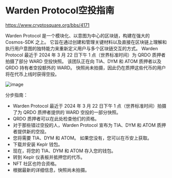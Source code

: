 # Warden Protocol空投指南

https://www.cryptosquare.org/bbs/4171

Warden Protocol 是一个模块化、以意图为中心的区块链，构建在强大的 Cosmos-SDK 之上。 它旨在通过创建和管理关键材料以及直接在区块链上理解和执行用户意图的独特能力来重新定义用户与多个区块链交互的方式。
Warden Protocol 最近于 2024 年 3 月 22 日下午 1 点（世界标准时间）为 QRDO 质押者拍摄了部分 WARD 空投快照。 
该团队正在向 TIA、DYM 和 ATOM 质押者以及 QRDO 持有者空投额外的 WARD。 
快照尚未拍摄，因此仍在质押这些代币的用户将在代币上线时获得空投。

![image](https://github.com/roomyweb3/airdrops/assets/165030655/fbfc15ca-180d-41e8-ba02-fa1c8b287166)

分步指南：
- Warden Protocol 最近于 2024 年 3 月 22 日下午 1 点（世界标准时间）拍摄了为 QRDO 质押者提供的 WARD 空投的一部分快照。 
- QRDO 质押者可以在此处检查他们的资格。
- 对于那些错过空投的人，Warden Protocol 宣布为 TIA、DYM 和 ATOM 质押者提供新的空投。
- 您将需要 TIA、DYM 和 ATOM。 如果您没有，您可以在币安上获取。
- 下载并安装 Keplr 钱包。
- 现在，将您的 TIA、DYM 和 ATOM 存入您的钱包。
- 转到 Keplr 仪表板并抵押您的代币。
- NFT 社区也符合资格。
- 根据最新的详细信息，快照尚未拍摄。
